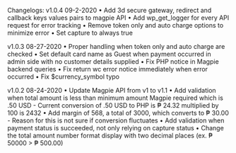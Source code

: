 Changelogs:
v1.0.4 09-2-2020
• Add 3d secure gateway, redirect and callback keys values pairs to magpie API
• Add wp_get_logger for every API request for error tracking
• Remove token only and auto charge options to minimize error
• Set capture to always true

v1.0.3 08-27-2020
• Proper handling when token only and auto charge are checked
• Set default card name as Guest when payment occurred in admin side with no customer details supplied
• Fix PHP notice in Magpie backend queries
• Fix return wc error notice immediately when error occurred
• Fix $currency_symbol typo

v1.0.2 08-24-2020
• Update Magpie API from v1 to v1.1
• Add validation when total amount is less than minimum amount Magpie required which is .50 USD
    - Current conversion of .50 USD to PHP is ₱ 24.32 multiplied by 100 is 2432
• Add margin of 568, a total of 3000, which converts to ₱ 30.00
    - Reason for this is not sure if conversion fluctuates
• Add validation when payment status is succeeded, not only relying on capture status
• Change the total amount number format display with two decimal places (ex. ₱ 50000 > ₱ 500.00)